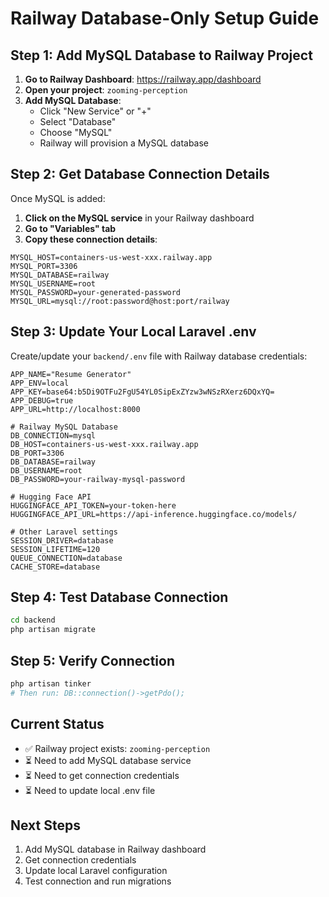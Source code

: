 # Railway Database-Only Setup Guide

## Step 1: Add MySQL Database to Railway Project

1. **Go to Railway Dashboard**: https://railway.app/dashboard
2. **Open your project**: `zooming-perception`
3. **Add MySQL Database**:
   - Click "New Service" or "+"
   - Select "Database"
   - Choose "MySQL"
   - Railway will provision a MySQL database

## Step 2: Get Database Connection Details

Once MySQL is added:

1. **Click on the MySQL service** in your Railway dashboard
2. **Go to "Variables" tab**
3. **Copy these connection details**:

```env
MYSQL_HOST=containers-us-west-xxx.railway.app
MYSQL_PORT=3306
MYSQL_DATABASE=railway
MYSQL_USERNAME=root
MYSQL_PASSWORD=your-generated-password
MYSQL_URL=mysql://root:password@host:port/railway
```

## Step 3: Update Your Local Laravel .env

Create/update your `backend/.env` file with Railway database credentials:

```env
APP_NAME="Resume Generator"
APP_ENV=local
APP_KEY=base64:b5Di9OTFu2FgU54YL0SipExZYzw3wNSzRXerz6DQxYQ=
APP_DEBUG=true
APP_URL=http://localhost:8000

# Railway MySQL Database
DB_CONNECTION=mysql
DB_HOST=containers-us-west-xxx.railway.app
DB_PORT=3306
DB_DATABASE=railway
DB_USERNAME=root
DB_PASSWORD=your-railway-mysql-password

# Hugging Face API
HUGGINGFACE_API_TOKEN=your-token-here
HUGGINGFACE_API_URL=https://api-inference.huggingface.co/models/

# Other Laravel settings
SESSION_DRIVER=database
SESSION_LIFETIME=120
QUEUE_CONNECTION=database
CACHE_STORE=database
```

## Step 4: Test Database Connection

```bash
cd backend
php artisan migrate
```

## Step 5: Verify Connection

```bash
php artisan tinker
# Then run: DB::connection()->getPdo();
```

## Current Status

- ✅ Railway project exists: `zooming-perception`
- ⏳ Need to add MySQL database service
- ⏳ Need to get connection credentials
- ⏳ Need to update local .env file

## Next Steps

1. Add MySQL database in Railway dashboard
2. Get connection credentials
3. Update local Laravel configuration
4. Test connection and run migrations
